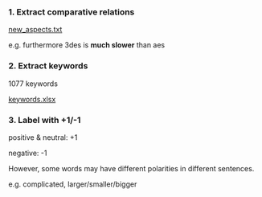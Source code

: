 ### 1. Extract comparative relations

[new_aspects.txt](../aspects/new_aspects.txt)

e.g.  furthermore 3des is **much slower** than aes

### 2. Extract keywords

1077 keywords

[keywords.xlsx](../aspects/keywords.xlsx)

### 3. Label with +1/-1

positive & neutral: +1

negative: -1

However, some words may have different polarities in different sentences.

e.g. complicated, larger/smaller/bigger



